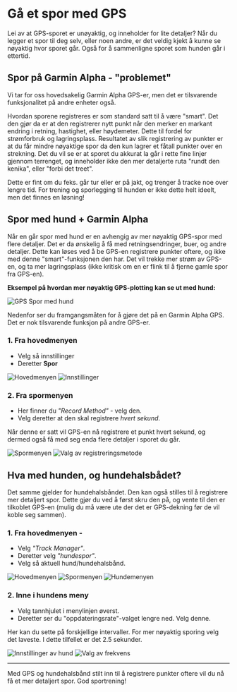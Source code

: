 # Gå et spor med GPS

Lei av at GPS-sporet er unøyaktig, og inneholder for lite detaljer? Når du legger et spor til deg selv, eller noen andre, er det veldig kjekt å kunne se nøyaktig hvor sporet går. Også for å sammenligne sporet som hunden går i ettertid.

## Spor på Garmin Alpha - "problemet"

Vi tar for oss hovedsakelig Garmin Alpha GPS-er, men det er tilsvarende funksjonalitet på andre enheter også.

Hvordan sporene registreres er som standard satt til å være "smart". Det den gjør da er at den registrerer nytt punkt når den merker en markant endring i retning, hastighet, eller høydemeter. Dette til fordel for strømforbruk og lagringsplass. Resultatet av slik registrering av punkter er at du får mindre nøyaktige spor da den kun lagrer et fåtall punkter over en strekning. Det du vil se er at sporet du akkurat la går i rette fine linjer gjennom terrenget, og inneholder ikke den mer detaljerte ruta "rundt den kenika", eller "forbi det treet".

Dette er fint om du feks. går tur eller er på jakt, og trenger å tracke noe over lengre tid. For trening og sporlegging til hunden er ikke dette helt ideelt, men det finnes en løsning!

## Spor med hund + Garmin Alpha

Når en går spor med hund er en avhengig av mer nøyaktig GPS-spor med flere detaljer. Det er da ønskelig å få med retningsendringer, buer, og andre detaljer. Dette kan løses ved å be GPS-en registrere punkter oftere, og ikke med denne "smart"-funksjonen den har. Det vil trekke mer strøm av GPS-en, og ta mer lagringsplass (ikke kritisk om en er flink til å fjerne gamle spor fra GPS-en).

**Eksempel på hvordan mer nøyaktig GPS-plotting kan se ut med hund:**

![GPS Spor med hund](./assets/gps-spor-3-1.png)

Nedenfor ser du framgangsmåten for å gjøre det på en Garmin Alpha GPS. Det er nok tilsvarende funksjon på andre GPS-er.

### 1. Fra hovedmenyen

- Velg så innstillinger
- Deretter **Spor**

![Hovedmenyen](./assets/gps-spor-1-1.png)
![Innstillinger](./assets/gps-spor-1-2.png)

### 2. Fra spormenyen

- Her finner du _"Record Method"_ - velg den.
- Velg deretter at den skal registrere _hvert sekund_.

Når denne er satt vil GPS-en nå registrere et punkt hvert sekund, og dermed også få med seg enda flere detaljer i sporet du går.

![Spormenyen](./assets/gps-spor-1-3.png)
![Valg av registreringsmetode](./assets/gps-spor-1-4.png)

## Hva med hunden, og hundehalsbådet?

Det samme gjelder for hundehalsbåndet. Den kan også stilles til å registrere mer detaljert spor. Dette gjør du ved å først skru den på, og vente til den er tilkoblet GPS-en (mulig du må være ute der det er GPS-dekning før de vil koble seg sammen).

### 1. Fra hovedmenyen -

- Velg _"Track Manager"_.
- Deretter velg _"hundespor"_.
- Velg så aktuell hund/hundehalsbånd.

![Hovedmenyen](./assets/gps-spor-2-1.png)
![Spormenyen](./assets/gps-spor-2-2.png)
![Hundemenyen](./assets/gps-spor-2-3.png)

### 2. Inne i hundens meny

- Velg tannhjulet i menylinjen øverst.
- Deretter ser du "oppdateringsrate"-valget lengre ned. Velg denne.

Her kan du sette på forskjellige intervaller. For mer nøyaktig sporing velg det laveste. I dette tilfellet er det 2.5 sekunder.

![Innstillinger av hund](./assets/gps-spor-2-4.png)
![Valg av frekvens](./assets/gps-spor-2-5.png)

---

Med GPS og hundehalsbånd stilt inn til å registrere punkter oftere vil du nå få et mer detaljert spor. God sportrening!
